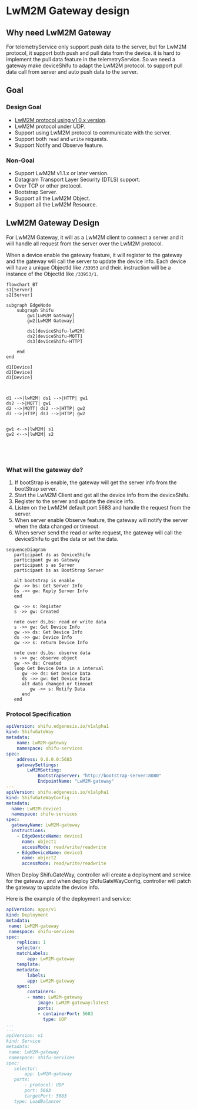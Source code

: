 # LwM2M Gateway design

## Why need LwM2M Gateway

For telemetryService only support push data to the server, but for LwM2M protocol, it support both push and pull data from the device. it is hard to implement the pull data feature in the telemetryService.
So we need a gateway make deviceShifu to adapt the LwM2M protocol. to support pull data call from server and auto push data to the server.

## Goal

### Design Goal

- [LwM2M protocol using v1.0.x version](https://www.openmobilealliance.org/release/LightweightM2M/V1_0-20170208-A/OMA-TS-LightweightM2M-V1_0-20170208-A.pdf).
- LwM2M protocol under UDP.
- Support using LwM2M protocol to communicate with the server.
- Support both `read` and `write` requests.
- Support Notify and Observe feature.

### Non-Goal

- Support LwM2M v1.1.x or later version.
- Datagram Transport Layer Security (DTLS) support.
- Over TCP or other protocol.
- Bootstrap Server.
- Support all the LwM2M Object.
- Support all the LwM2M Resource.

## LwM2M Gateway Design

For LwM2M Gateway, it will as a LwM2M client to connect a server and it will handle all request from the server over the LwM2M protocol. 


When a device enable the gateway feature, it will register to the gateway and the gateway will call the server to update the device info. Each device will have a unique ObjectId like `/33953` and their.
instruction will be a instance of the ObjectId like `/33953/1`.

```mermaid
flowchart BT
s1[Server]
s2[Server]

subgraph EdgeNode
    subgraph Shifu
        gw1[LwM2M Gateway]
        gw2[LwM2M Gateway]

        ds1[deviceShifu-lwM2M]
        ds2[deviceShifu-MQTT]
        ds3[deviceShifu-HTTP]

    end
end

d1[Device]
d2[Device]
d3[Device]



d1 -->|lwM2M| ds1 -->|HTTP| gw1 
ds2 -->|MQTT| gw1
d2 -->|MQTT| ds2 -->|HTTP| gw2
d3 -->|HTTP| ds3 -->|HTTP| gw2


gw1 <-->|lwM2M| s1
gw2 <-->|lwM2M| s2





```

### What will the gateway do?

1. If bootStrap is enable, the gateway will get the server info from the bootStrap server.
2. Start the LwM2M Client and get all the device info from the deviceShifu.
3. Register to the server and update the device info.
4. Listen on the LwM2M default port 5683 and handle the request from the server.
5. When server enable Observe feature, the gateway will notify the server when the data changed or timeout.
6. When server send the read or write request, the gateway will call the deviceShifu to get the data or set the data.

```mermaid
sequenceDiagram
   participant ds as DeviceShifu
   participant gw as Gateway
   participant s as Server
   participant bs as BootStrap Server

   alt bootstrap is enable
   gw ->> bs: Get Server Info
   bs ->> gw: Reply Server Info
   end

   gw ->> s: Register
   s ->> gw: Created

   note over ds,bs: read or write data
   s ->> gw: Get Device Info
   gw ->> ds: Get Device Info
   ds ->> gw: Device Info
   gw ->> s: return Device Info

   note over ds,bs: observe data
   s ->> gw: observe object
   gw ->> ds: Created
   loop Get Device Data in a interval
      gw ->> ds: Get Device Data
      ds ->> gw: Get Device Data
      alt data changed or timeout
         gw ->> s: Notify Data
      end
   end

```

### Protocol Specification

```yaml
apiVersion: shifu.edgenesis.io/v1alpha1
kind: ShifuGateWay
metadata:
    name: LwM2M-gateway
    namespace: shifu-services
spec:
    address: 0.0.0.0:5683
    gatewaySettings:
        LwM2MSetting:
            BootstrapServer: "http://bootstrap-server:8080"
            EndpointName: "LwM2M-gateway"
---
apiVersion: shifu.edgenesis.io/v1alpha1
kind: ShifuGateWayConfig
metadata:
  name: LwM2M-device1
  namespace: shifu-services
spec:
  gatewayName: LwM2M-gateway
  instructions:
    - EdgeDeviceName: device1
      name: object1
      accessMode: read/write/readwrite
    - EdgeDeviceName: device1
      name: object2
      accessMode: read/write/readwrite
```

When Deploy ShifuGateWay, controller will create a deployment and service for the gateway. and when deploy ShifuGateWayConfig, controller will patch the gateway to update the device info.

Here is the example of the deployment and service:
```yaml
apiVersion: apps/v1
kind: Deployment
metadata:
 name: LwM2M-gateway
 namespace: shifu-services
spec:
    replicas: 1
    selector:
    matchLabels:
        app: LwM2M-gateway
    template:
    metadata:
        labels:
        app: LwM2M-gateway
    spec:
        containers:
        - name: LwM2M-gateway
            image: LwM2M-gateway:latest
            ports:
            - containerPort: 5683
              type: UDP
...
---
apiVersion: v1
kind: Service
metadata:
 name: LwM2M-gateway
 namespace: shifu-services
spec:
   selector:
       app: LwM2M-gateway
   ports:
       - protocol: UDP
       port: 5683
       targetPort: 5683
   type: LoadBalancer
```

